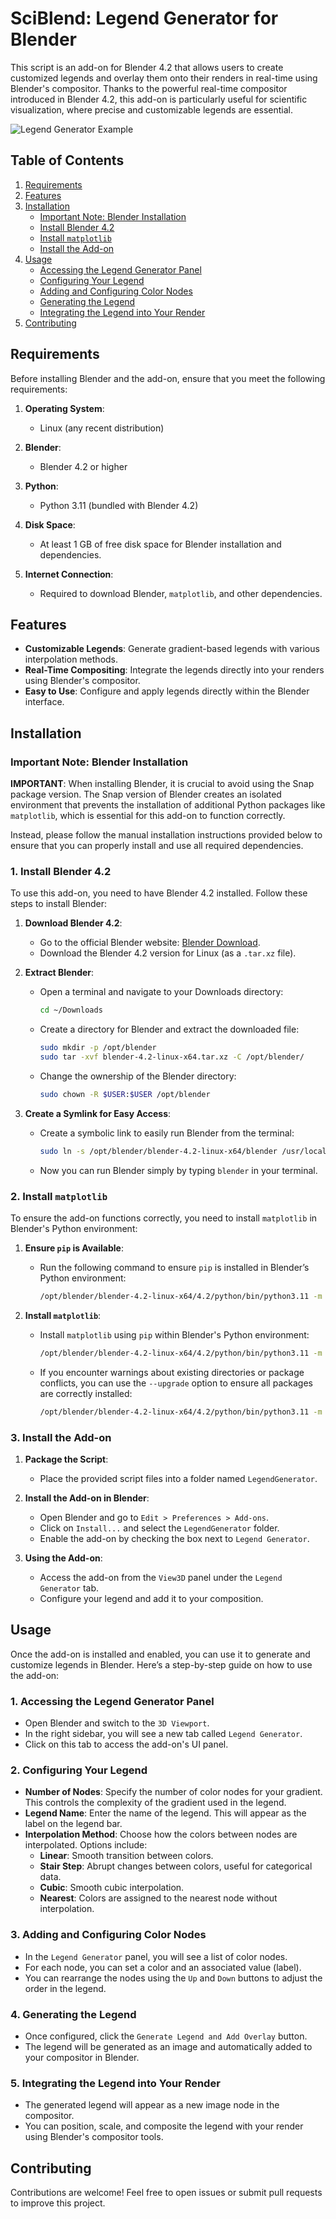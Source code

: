 # SciBlend: Legend Generator for Blender

This script is an add-on for Blender 4.2 that allows users to create customized legends and overlay them onto their renders in real-time using Blender's compositor. Thanks to the powerful real-time compositor introduced in Blender 4.2, this add-on is particularly useful for scientific visualization, where precise and customizable legends are essential.

![Legend Generator Example](media/1.png)

## Table of Contents

1. [Requirements](#requirements)
2. [Features](#features)
3. [Installation](#installation)
   - [Important Note: Blender Installation](#important-note-blender-installation)
   - [Install Blender 4.2](#1-install-blender-42)
   - [Install `matplotlib`](#2-install-matplotlib)
   - [Install the Add-on](#3-install-the-add-on)
4. [Usage](#usage)
   - [Accessing the Legend Generator Panel](#1-accessing-the-legend-generator-panel)
   - [Configuring Your Legend](#2-configuring-your-legend)
   - [Adding and Configuring Color Nodes](#3-adding-and-configuring-color-nodes)
   - [Generating the Legend](#4-generating-the-legend)
   - [Integrating the Legend into Your Render](#5-integrating-the-legend-into-your-render)
5. [Contributing](#contributing)


## Requirements

Before installing Blender and the add-on, ensure that you meet the following requirements:

1. **Operating System**: 
    - Linux (any recent distribution)
  
2. **Blender**:
    - Blender 4.2 or higher

3. **Python**:
    - Python 3.11 (bundled with Blender 4.2)

4. **Disk Space**:
    - At least 1 GB of free disk space for Blender installation and dependencies.

5. **Internet Connection**:
    - Required to download Blender, `matplotlib`, and other dependencies.
    
## Features

- **Customizable Legends**: Generate gradient-based legends with various interpolation methods.
- **Real-Time Compositing**: Integrate the legends directly into your renders using Blender's compositor.
- **Easy to Use**: Configure and apply legends directly within the Blender interface.



## Installation

### Important Note: Blender Installation

**IMPORTANT**: When installing Blender, it is crucial to avoid using the Snap package version. The Snap version of Blender creates an isolated environment that prevents the installation of additional Python packages like `matplotlib`, which is essential for this add-on to function correctly.

Instead, please follow the manual installation instructions provided below to ensure that you can properly install and use all required dependencies.

### 1. Install Blender 4.2

To use this add-on, you need to have Blender 4.2 installed. Follow these steps to install Blender:

1. **Download Blender 4.2**:
    - Go to the official Blender website: [Blender Download](https://www.blender.org/download/).
    - Download the Blender 4.2 version for Linux (as a `.tar.xz` file).

2. **Extract Blender**:
    - Open a terminal and navigate to your Downloads directory:
      ```bash
      cd ~/Downloads
      ```
    - Create a directory for Blender and extract the downloaded file:
      ```bash
      sudo mkdir -p /opt/blender
      sudo tar -xvf blender-4.2-linux-x64.tar.xz -C /opt/blender/
      ```
    - Change the ownership of the Blender directory:
      ```bash
      sudo chown -R $USER:$USER /opt/blender
      ```

3. **Create a Symlink for Easy Access**:
    - Create a symbolic link to easily run Blender from the terminal:
      ```bash
      sudo ln -s /opt/blender/blender-4.2-linux-x64/blender /usr/local/bin/blender
      ```
    - Now you can run Blender simply by typing `blender` in your terminal.

### 2. Install `matplotlib`

To ensure the add-on functions correctly, you need to install `matplotlib` in Blender's Python environment:

1. **Ensure `pip` is Available**:
    - Run the following command to ensure `pip` is installed in Blender’s Python environment:
      ```bash
      /opt/blender/blender-4.2-linux-x64/4.2/python/bin/python3.11 -m ensurepip
      ```

2. **Install `matplotlib`**:
    - Install `matplotlib` using `pip` within Blender's Python environment:
      ```bash
      /opt/blender/blender-4.2-linux-x64/4.2/python/bin/python3.11 -m pip install --target=/opt/blender/blender-4.2.1-linux-x64/4.2/python/lib/python3.11/site-packages matplotlib
      ```
    - If you encounter warnings about existing directories or package conflicts, you can use the `--upgrade` option to ensure all packages are correctly installed:
      ```bash
      /opt/blender/blender-4.2-linux-x64/4.2/python/bin/python3.11 -m pip install --target=/opt/blender/blender-4.2.1-linux-x64/4.2/python/lib/python3.11/site-packages --upgrade matplotlib
      ```

### 3. Install the Add-on

1. **Package the Script**:
    - Place the provided script files into a folder named `LegendGenerator`.

2. **Install the Add-on in Blender**:
    - Open Blender and go to `Edit > Preferences > Add-ons`.
    - Click on `Install...` and select the `LegendGenerator` folder.
    - Enable the add-on by checking the box next to `Legend Generator`.

3. **Using the Add-on**:
    - Access the add-on from the `View3D` panel under the `Legend Generator` tab.
    - Configure your legend and add it to your composition.


## Usage

Once the add-on is installed and enabled, you can use it to generate and customize legends in Blender. Here’s a step-by-step guide on how to use the add-on:

### 1. Accessing the Legend Generator Panel

- Open Blender and switch to the `3D Viewport`.
- In the right sidebar, you will see a new tab called `Legend Generator`.
- Click on this tab to access the add-on's UI panel.

### 2. Configuring Your Legend

- **Number of Nodes**: Specify the number of color nodes for your gradient. This controls the complexity of the gradient used in the legend.
- **Legend Name**: Enter the name of the legend. This will appear as the label on the legend bar.
- **Interpolation Method**: Choose how the colors between nodes are interpolated. Options include:
  - **Linear**: Smooth transition between colors.
  - **Stair Step**: Abrupt changes between colors, useful for categorical data.
  - **Cubic**: Smooth cubic interpolation.
  - **Nearest**: Colors are assigned to the nearest node without interpolation.

### 3. Adding and Configuring Color Nodes

- In the `Legend Generator` panel, you will see a list of color nodes.
- For each node, you can set a color and an associated value (label).
- You can rearrange the nodes using the `Up` and `Down` buttons to adjust the order in the legend.

### 4. Generating the Legend

- Once configured, click the `Generate Legend and Add Overlay` button.
- The legend will be generated as an image and automatically added to your compositor in Blender.

### 5. Integrating the Legend into Your Render

- The generated legend will appear as a new image node in the compositor.
- You can position, scale, and composite the legend with your render using Blender's compositor tools.

## Contributing

Contributions are welcome! Feel free to open issues or submit pull requests to improve this project.
